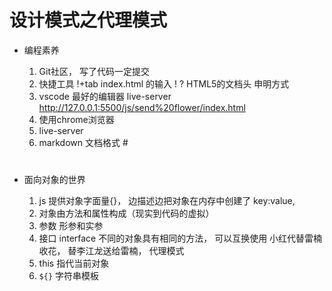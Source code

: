 # 设计模式之代理模式

- 编程素养
    1. Git社区， 写了代码一定提交
    2. 快捷工具
          !+tab  index.html  的输入
          ! ? HTML5的文档头 申明方式
    3. vscode 最好的编辑器
        live-server
         http://127.0.0.1:5500/js/send%20flower/index.html
    4. 使用chrome浏览器
    5. live-server
    6. markdown 文档格式
         #<h1></h1>      

- 面向对象的世界
    1. js 提供对象字面量{}， 边描述边把对象在内存中创建了
          key:value,
    2. 对象由方法和属性构成（现实到代码的虚拟）
    3. 参数 形参和实参
    4. 接口 interface 
         不同的对象具有相同的方法， 可以互换使用
              小红代替雷楠收花， 替李江龙送给雷楠， 代理模式
    5. this  指代当前对象
    6. `${}` 字符串模板